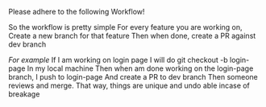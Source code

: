 Please adhere to the following Workflow!

So the workflow is pretty simple
For every feature you are working on,
Create a new branch for that feature
Then when done, create a PR against dev branch

*For example*
If I am working on login page
I will do git checkout -b login-page
In my local machine
Then when am done working on the login-page branch, I push to login-page
And create a PR to dev branch
Then someone reviews and merge.
That way, things are unique and  undo able incase of breakage